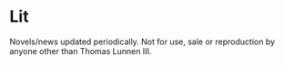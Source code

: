 # Lit
Novels/news updated periodically. Not for use, sale or reproduction by anyone other than Thomas Lunnen III.
